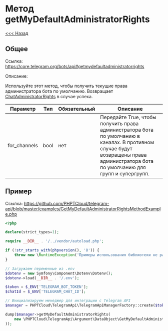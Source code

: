 # Метод getMyDefaultAdministratorRights

[<<< Назад](./../)

## Общее

Ссылка: https://core.telegram.org/bots/api#getmydefaultadministratorrights

Описание:

Используйте этот метод, чтобы получить текущие права администратора бота по умолчанию. Возвращает [ChatAdministratorRights](https://core.telegram.org/bots/api#chatadministratorrights) в случае успеха.

| Параметр     | Тип  | Обязательный | Описание                                                                                                                                                                            |
|--------------|------|--------------|-------------------------------------------------------------------------------------------------------------------------------------------------------------------------------------|
| for_channels | bool | нет          | Передайте True, чтобы получить права администратора бота по умолчанию в каналах. В противном случае будут возвращены права администратора бота по умолчанию для групп и супергрупп. | 


## Пример

Ссылка: https://github.com/PHPTCloud/telegram-api/blob/master/examples/GetMyDefaultAdministratorRightsMethodExample.php

```php
<?php

declare(strict_types=1);

require __DIR__ . '/../vendor/autoload.php';

if (!str_starts_with(phpversion(), '8')) {
    throw new \RuntimeException('Примеры использования библиотеки не работают с PHP ниже 8 версии.');
}

// Загружаем переменные из .env
$dotenv = new Symfony\Component\Dotenv\Dotenv();
$dotenv->load(__DIR__ . '/.env');

$token = $_ENV['TELEGRAM_BOT_TOKEN'];
$chatId = $_ENV['TELEGRAM_CHAT_ID'];

// Инициализируем менеджер для интеграции с Telegram API
$manager = PHPTCloud\TelegramApi\TelegramApiManagerFactory::create($token);

dump($manager->getMyDefaultAdministratorRights(
    new \PHPTCloud\TelegramApi\Argument\DataObject\GetMyDefaultAdministratorRightsArgument(),
));

```

